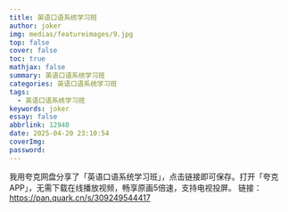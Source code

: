```yaml
---
title: 英语口语系统学习班
author: joker
img: medias/featureimages/9.jpg
top: false
cover: false
toc: true
mathjax: false
summary: 英语口语系统学习班
categories: 英语口语系统学习班
tags:
  - 英语口语系统学习班
keywords: joker
essay: false
abbrlink: 12940
date: 2025-04-20 23:10:54
coverImg:
password:
---
```


我用夸克网盘分享了「英语口语系统学习班」，点击链接即可保存。打开「夸克APP」，无需下载在线播放视频，畅享原画5倍速，支持电视投屏。
链接：https://pan.quark.cn/s/309249544417
